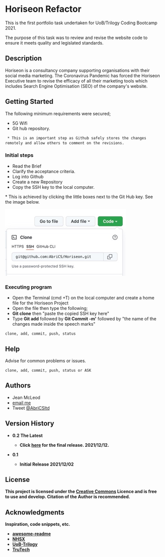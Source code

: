 # Horiseon Refactor

This is the first portfolio task undertaken for UoB/Trilogy Coding Bootcamp 2021.

The purpose of this task was to review and revise the website code to ensure it meets quality and legislated standards.


## Description

Horiseon is a consultancy company supporting organisations with their social media marketing.
The Coronavirus Pandemic has forced the Horiseon Executive team to revise the efficacy of all their marketing tools
which includes Search Engine Optimisation (SEO) of the company's website.


## Getting Started

The following minimum requirements were secured;

- 5G Wifi
- Git hub repository.
```
 * This is an important step as Github safely stores the changes remotely and allow others to comment on the revisions.
 ```


### Initial steps

- Read the Brief
- Clarify the acceptance criteria.
- Log into Github
- Create a new Repository  
- Copy the SSH key to the local computer.
 <p> 
 * This is achieved by clicking the little boxes next to the Git Hub key. See the image below.
 </p>

<img src="./assets/images/Github-SSH-Clone-Key.jpg" />


### Executing program

- Open the Terminal (cmd +T) on the local computer and create a home file for the Horiseon Project
- Open the file then type the following;
- **Git clone** then "paste the copied SSH key here"
- Type **Git add** followed by **Git Commit -m'** followed by "the name of the changes made inside the speech marks"

```
clone, add, commit, push, status
```

## Help

Advise for common problems or issues. 

```
clone, add, commit, push, status or ASK
```

## Authors

- Jean McLeod
- <a href="mailto:AbriCSltd@gmail.com">email me</a>
- Tweet [@AbriCSltd](https://twitter.com/AbriCSltd)

## Version History

- <b>0.2  The Latest<b>
    - Click [here](https://abrics.github.io/Horiseon) for the final release. 2021/12/12.

- 0.1
  - Initial Release 2021/12/02

## License

This project is licensed under the [Creative Commons](https://creativecommons.org/licenses/by/2.0/uk/) Licence and is free to use and develop. Citation of the Author is recommended.

## Acknowledgments

Inspiration, code snippets, etc.

- [awesome-readme](https://github.com/matiassingers/awesome-readme)
- [NHSX](https://www.nhsx.nhs.uk/ai-lab/ai-lab-programmes/ai-health-and-care-award/)
- [UoB-Trilogy](https://bootcamp.birmingham.ac.uk/coding/landing/?s=Google-Unbranded&pkw=%2Bcoding%20%2Bbootcamp&pcrid=454909807365&pmt=b&utm_source=google&utm_medium=cpc&utm_campaign=GGL%7CUNIVERSITY-OF-BIRMINGHAM%7CSEM%7CCODING%7C-%7COFL%7CTIER-1%7CALL%7CNBD-G%7CBMM%7CCore%7CBootcamp&utm_term=%2Bcoding%20%2Bbootcamp&s=google&k=%2Bcoding%20%2Bbootcamp&utm_adgroupid=106515441535&utm_locationphysicalms=1006524&utm_matchtype=b&utm_network=g&utm_device=c&utm_content=454909807365&utm_placement=&gclid=Cj0KCQiA2NaNBhDvARIsAEw55hh2jnTma9JMstvSPUY-bfd54sW6ixZrA6E7s-3D79KtXkNCsKTlA4caAuJeEALw_wcB&gclsrc=aw.ds)
- [TruTech](https://twitter.com/abricsltd/status/1163165497195712514?s=20)
